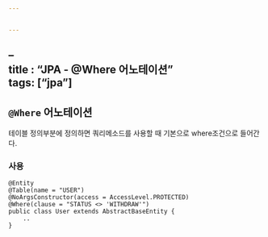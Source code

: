 ```yaml
---


---
```


<h2 id="title--jpa---where-어노테이션tags-jpa">–<br>
title : “JPA - @Where 어노테이션”<br>
tags: [“jpa”]</h2>
<h2 id="where-어노테이션"><code>@Where</code> 어노테이션</h2>
<p>테이블 정의부분에 정의하면 쿼리메소드를 사용할 때 기본으로 where조건으로 들어간다.</p>
<h3 id="사용">사용</h3>
<pre class=" language-java"><code class="prism  language-java"><span class="token annotation punctuation">@Entity</span>
<span class="token annotation punctuation">@Table</span><span class="token punctuation">(</span>name <span class="token operator">=</span> <span class="token string">"USER"</span><span class="token punctuation">)</span>
<span class="token annotation punctuation">@NoArgsConstructor</span><span class="token punctuation">(</span>access <span class="token operator">=</span> AccessLevel<span class="token punctuation">.</span>PROTECTED<span class="token punctuation">)</span>
<span class="token annotation punctuation">@Where</span><span class="token punctuation">(</span>clause <span class="token operator">=</span> <span class="token string">"STATUS &lt;&gt; 'WITHDRAW'"</span><span class="token punctuation">)</span>
<span class="token keyword">public</span> <span class="token keyword">class</span> <span class="token class-name">User</span> <span class="token keyword">extends</span> <span class="token class-name">AbstractBaseEntity</span> <span class="token punctuation">{</span>
	<span class="token punctuation">.</span><span class="token punctuation">.</span>	
<span class="token punctuation">}</span>
</code></pre>


